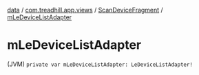 [data](../../index.md) / [com.treadhill.app.views](../index.md) / [ScanDeviceFragment](index.md) / [mLeDeviceListAdapter](./m-le-device-list-adapter.md)

# mLeDeviceListAdapter

(JVM) `private var mLeDeviceListAdapter: LeDeviceListAdapter!`